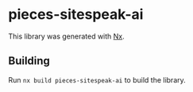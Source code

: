 # pieces-sitespeak-ai

This library was generated with [Nx](https://nx.dev).

## Building

Run `nx build pieces-sitespeak-ai` to build the library.
